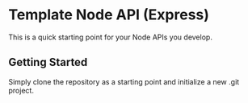 # Template Node API (Express)

This is a quick starting point for your Node APIs you develop.

## Getting Started

Simply clone the repository as a starting point and initialize a new .git project.
